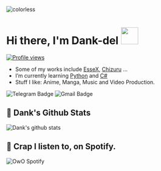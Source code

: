 ![colorless](https://telegra.ph/file/e844c0fd73203977cc1d7.jpg)

# Hi there, I'm Dank-del <img src="https://raw.githubusercontent.com/MartinHeinz/MartinHeinz/master/wave.gif" width="45px">
[![Profile views](https://gpvc.arturio.dev/dank-del)](https://github.com/dank-del)                                                                                                                  
- Some of my works include [EsseX](https://github.com/Dank-del/EsseX), [Chizuru](https://github.com/Dank-del/Chizuru) ...
- I’m currently learning [Python](https://python.org) and [C#](https://github.com/dotnet/csharplang)
- Stuff I like: Anime, Manga, Music and Video Production.

![Telegram Badge](https://img.shields.io/badge/-dank_as_fuck-1ca0f1?style=flat-square&logo=telegram&logoColor=white&link=https://t.me/dank_as_fuck)
![Gmail Badge](https://img.shields.io/badge/-chizuru@kanojo.tk-c14438?style=flat-square&logo=Gmail&logoColor=white&link=mailto:chizuru@kanojo.tk)

## 🎯 **Dank's Github Stats**
![Dank's github stats](https://github-readme-stats.vercel.app/api?username=Dank-del&show_icons=true&include_all_commits=true&theme=tokyonight)

## 🎵 **Crap I listen to, on Spotify.**
![OwO Spotify](https://spotify-recently-played-readme.vercel.app/api?user=31fdrsslnr7nvq4ytqwtw7c4rxfm&count=5)
